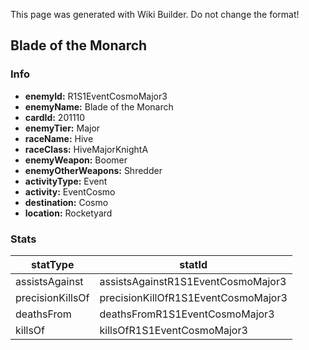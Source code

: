 <span class="wiki-builder">This page was generated with Wiki Builder. Do not change the format!</span>

## Blade of the Monarch
### Info
* **enemyId:** R1S1EventCosmoMajor3
* **enemyName:** Blade of the Monarch
* **cardId:** 201110
* **enemyTier:** Major
* **raceName:** Hive
* **raceClass:** HiveMajorKnightA
* **enemyWeapon:** Boomer
* **enemyOtherWeapons:** Shredder
* **activityType:** Event
* **activity:** EventCosmo
* **destination:** Cosmo
* **location:** Rocketyard

### Stats
statType | statId
-------- | ------
assistsAgainst | assistsAgainstR1S1EventCosmoMajor3
precisionKillsOf | precisionKillOfR1S1EventCosmoMajor3
deathsFrom | deathsFromR1S1EventCosmoMajor3
killsOf | killsOfR1S1EventCosmoMajor3

